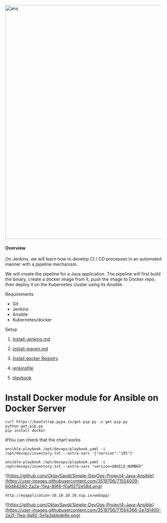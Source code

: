 
<img width="750" alt="ans" src="https://user-images.githubusercontent.com/3519706/71545177-0ba02080-2999-11ea-8711-81cc18ff05b0.png">

#### []((https://github.com/OktaySavdi/Devops/edit/master/Jenkins/Java/DevOps-Project4-Ansible)#Overview)Overview

On Jenkins, we will learn how to develop CI / CD processes in an automated manner with a pipeline mechanism.

We will create the pipeline for a Java application. The pipeline will first build the binary, 
create a docker image from it, push the image to Docker repo, then deploy it on the Kubernetes cluster using its Ansible.

Requirements

 - Git 
 - Jenkins 
 - Ansible
 - Kubernetes/docker

Setup

 1. [Install-Jenkins.md](Install-Jenkins.md)
 2. 
    [install-maven.md](install-maven.md)

3. 
    [Install docker Registry](https://github.com/OktaySavdi/Simple-DevOps-Project1-Java-Jenkins)

4. [jenkinsfile](jenkinsfile)
5. [playbook](playbook)

# Install Docker module for Ansible on Docker Server

    curl https://bootstrap.pypa.io/get-pip.py -o get-pip.py
    python get-pip.py
    pip install docker

#You can check that the chart works

    ansible-playbook /opt/devops/playbook.yaml -i /opt/devops/inventory.txt --extra-vars '{"version":"105"}'
    
    ansible-playbook /opt/devops/playbook.yaml -i /opt/devops/inventory.txt --extra-vars "version=$BUILD_NUMBER"

 ![https://github.com/OktaySavdi/Simple-DevOps-Project4-Java-Ansible](https://user-images.githubusercontent.com/3519706/71554009-60d84280-2a2a-11ea-89f6-f0aff272e58d.png)



    http://myapplication-10.10.10.10.nip.io/webapp/
    
![https://github.com/OktaySavdi/Simple-DevOps-Project4-Java-Ansible](https://user-images.githubusercontent.com/3519706/71554366-2e7d1400-2a2f-11ea-9a82-5e1a3abbde8e.png)
